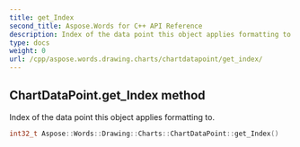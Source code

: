 ```yaml
---
title: get_Index
second_title: Aspose.Words for C++ API Reference
description: Index of the data point this object applies formatting to. 
type: docs
weight: 0
url: /cpp/aspose.words.drawing.charts/chartdatapoint/get_index/
---
```

## ChartDataPoint.get_Index method


Index of the data point this object applies formatting to.

```cpp
int32_t Aspose::Words::Drawing::Charts::ChartDataPoint::get_Index()
```

